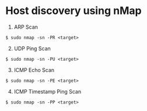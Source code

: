 # Host discovery using nMap

1. ARP Scan
```console
$ sudo nmap -sn -PR <target>
```

2. UDP Ping Scan
```console
$ sudo nmap -sn -PU <target>
```

3. ICMP Echo Scan
```console
$ sudo nmap -sn -PE <target>
```

4. ICMP Timestamp Ping Scan
```console
$ sudo nmap -sn -PP <target>
```
